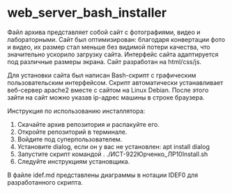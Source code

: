 # web_server_bash_installer

Файл архива представляет собой сайт с фотографиями, видео и лабораторными. Сайт был оптимизирован: благодаря конвертации фото и видео, их размер стал меньше без видимой потери качества, что значительно ускорило загрузку сайта. Интерфейс сайта адаптируется под различные размеры экрана. Сайт разработан на html/css/js.

Для установки сайта был написан Bash-скрипт с графическим пользовательским интерфейсом. Скрипт автоматически устанавливает веб-сервер apache2 вместе с сайтом на Linux Debian. После этого зайти на сайт можно указав ip-адрес машины в строке браузера.

Инструкция по использованию инсталлятора:
1. Скачайте архив репозитория и распакуйте его.
2. Откройте репозиторий в терминале.
3. Войдите под суперпользователем.
4. Установите dialog, если он у вас не установлен: apt install dialog
5. Запустите скрипт командой . ./ИСТ-922Юрченко_ЛР10Install.sh
6. Следуйте инструкциям установщика.

В файле idef.md представлены диаграммы в нотации IDEF0 для разработанного скрипта.
